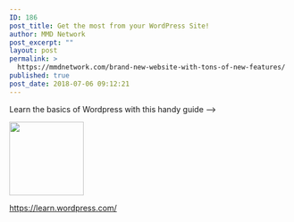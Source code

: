 ```yaml
---
ID: 186
post_title: Get the most from your WordPress Site!
author: MMD Network
post_excerpt: ""
layout: post
permalink: >
  https://mmdnetwork.com/brand-new-website-with-tons-of-new-features/
published: true
post_date: 2018-07-06 09:12:21
---
```

Learn the basics of Wordpress with this handy guide --&gt;

<a href="https://learn.wordpress.com/"><img class="alignnone wp-image-145" src="https://mmdnetwork.com/wp-content/uploads/2018/07/index.jpeg" alt="" width="133" height="132" /></a>

https://learn.wordpress.com/